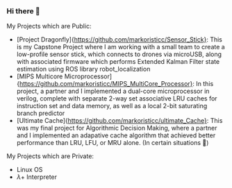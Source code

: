 ### Hi there 👋

My Projects which are Public:
* [Project Dragonfly]{https://github.com/markoristicc/Sensor_Stick}: This is my Capstone Project where I am working with a small team to create a low-profile sensor stick, which connects to drones via microUSB, along with associated firmware which performs Extended Kalman Filter state estimation using ROS library robot_localization
* [MIPS Multicore Microprocessor]{https://github.com/markoristicc/MIPS_MultiCore_Processor}: In this project, a partner and I implemented a dual-core microprocessor in verilog, complete with separate 2-way set associative LRU caches for instruction set and data memory, as well as a local 2-bit saturating branch predictor
* [Ultimate Cache]{https://github.com/markoristicc/ultimate_Cache}: This was my final project for Algorithmic Decision Making, where a partner and I implemented an adapative cache algorithm that achieved better performance than LRU, LFU, or MRU alone. (In certain situations 😬)


My Projects which are Private:
* Linux OS
* $\lambda$+ Interpreter
<!--* BusTub Relational Database-->
<!--
**markoristicc/markoristicc** is a ✨ _special_ ✨ repository because its `README.md` (this file) appears on your GitHub profile.

Here are some ideas to get you started:

- 🔭 I’m currently working on ...
- 🌱 I’m currently learning ...
- 👯 I’m looking to collaborate on ...
- 🤔 I’m looking for help with ...
- 💬 Ask me about ...
- 📫 How to reach me: ...
- 😄 Pronouns: ...
- ⚡ Fun fact: ...
-->
